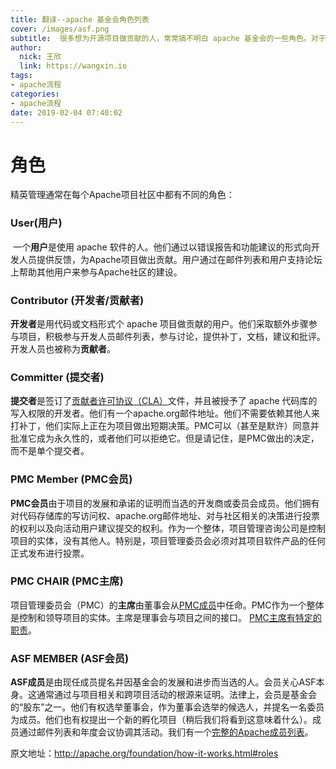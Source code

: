 ```yaml
---
title: 翻译--apache 基金会角色列表
cover: /images/asf.png
subtitle:  很多想为开源项目做贡献的人，常常搞不明白 apache 基金会的一些角色。对于想”升级打怪“的人，翻译了一下asf的一些原文介绍
author: 
  nick: 王欣
  link: https://wangxin.io
tags: 
- apache流程  
categories: 
- apache流程
date: 2019-02-04 07:40:02
---
```


# 角色

精英管理通常在每个Apache项目社区中都有不同的角色：

### User(用户)

​	一个**用户**是使用 apache 软件的人。他们通过以错误报告和功能建议的形式向开发人员提供反馈，为Apache项目做出贡献。用户通过在邮件列表和用户支持论坛上帮助其他用户来参与Apache社区的建设。

### Contributor (开发者/贡献者)

**开发者**是用代码或文档形式个 apache 项目做贡献的用户。他们采取额外步骤参与项目，积极参与开发人员邮件列表，参与讨论，提供补丁，文档，建议和批评。开发人员也被称为**贡献者**。

### Committer (提交者)

**提交者**是签订了[贡献者许可协议（CLA）](http://www.apache.org/licenses/#clas)文件，并且被授予了 apache 代码库的写入权限的开发者。他们有一个apache.org邮件地址。他们不需要依赖其他人来打补丁，他们实际上正在为项目做出短期决策。PMC可以（甚至是默许）同意并批准它成为永久性的，或者他们可以拒绝它。但是请记住，是PMC做出的决定，而不是单个提交者。

### PMC Member (PMC会员)

**PMC会员**由于项目的发展和承诺的证明而当选的开发商或委员会成员。他们拥有对代码存储库的写访问权、apache.org邮件地址、对与社区相关的决策进行投票的权利以及向活动用户建议提交的权利。作为一个整体，项目管理咨询公司是控制项目的实体，没有其他人。特别是，项目管理委员会必须对其项目软件产品的任何正式发布进行投票。

### PMC CHAIR (PMC主席)

项目管理委员会（PMC）的**主席**由董事会从[PMC成员](http://apache.org/foundation/how-it-works.html#pmc-members)中任命。PMC作为一个整体是控制和领导项目的实体。主席是理事会与项目之间的接口。 [PMC主席有特定的职责](https://www.apache.org/dev/pmc.html#chair)。

### ASF MEMBER (ASF会员)

**ASF成员**是由现任成员提名并因基金会的发展和进步而当选的人。会员关心ASF本身。这通常通过与项目相关和跨项目活动的根源来证明。法律上，会员是基金会的“股东”之一。他们有权选举董事会，作为董事会选举的候选人，并提名一名委员为成员。他们也有权提出一个新的孵化项目（稍后我们将看到这意味着什么）。成员通过邮件列表和年度会议协调其活动。我们有一个[完整的Apache成员列表](https://www.apache.org/foundation/members.html)。 


原文地址：http://apache.org/foundation/how-it-works.html#roles
